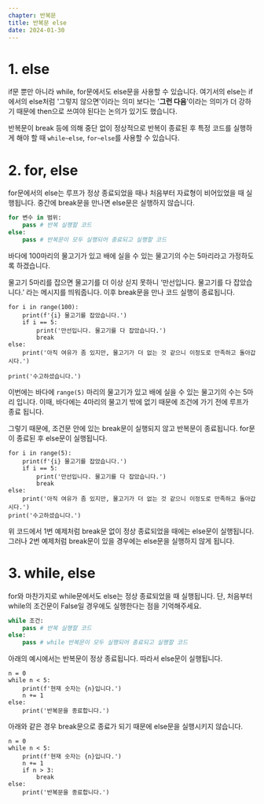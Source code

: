 ```yaml
---
chapter: 반복문
title: 반복문 else
date: 2024-01-30
---
```


# 1. else

if문 뿐만 아니라 while, for문에서도 else문을 사용할 수 있습니다. 여기서의 else는 if에서의 else처럼 '그렇지 않으면'이라는 의미 보다는 '**그런 다음**'이라는 의미가 더 강하기 때문에 then으로 쓰여야 된다는 논의가 있기도 했습니다.

반복문이 break 등에 의해 중단 없이 정상적으로 반복이 종료된 후 특정 코드를 실행하게 해야 할 때 `while~else`, `for~else`를 사용할 수 있습니다.

# 2. for, else

for문에서의 else는 루프가 정상 종료되었을 때나 처음부터 자료형이 비어있었을 때 실행됩니다. 중간에 break문을 만나면 else문은 실행하지 않습니다.

```python
for 변수 in 범위:
    pass # 반복 실행할 코드
else:
    pass # 반복문이 모두 실행되어 종료되고 실행할 코드
```

바다에 100마리의 물고기가 있고 배에 실을 수 있는 물고기의 수는 5마리라고 가정하도록 하겠습니다.

물고기 5마리를 잡으면 물고기를 더 이상 싣지 못하니 ‘만선입니다. 물고기를 다 잡았습니다.’ 라는 메시지를 띄워줍니다. 이후 break문을 만나 코드 실행이 종료됩니다.

```python-exec
for i in range(100):
    print(f'{i} 물고기를 잡았습니다.')
    if i == 5:
        print('만선입니다. 물고기를 다 잡았습니다.')
        break
else:
    print('아직 여유가 좀 있지만, 물고기가 더 없는 것 같으니 이정도로 만족하고 돌아갑시다.')

print('수고하셨습니다.')
```

이번에는 바다에 `range(5)` 마리의 물고기가 있고 배에 실을 수 있는 물고기의 수는 5마리 입니다. 이때, 바다에는 4마리의 물고기 밖에 없기 때문에 조건에 가기 전에 루프가 종료 됩니다.

그렇기 때문에, 조건문 안에 있는 break문이 실행되지 않고 반복문이 종료됩니다. for문이 종료된 후 else문이 실행됩니다.

```python-exec
for i in range(5):
    print(f'{i} 물고기를 잡았습니다.')
    if i == 5:
        print('만선입니다. 물고기를 다 잡았습니다.')
        break
else:
    print('아직 여유가 좀 있지만, 물고기가 더 없는 것 같으니 이정도로 만족하고 돌아갑시다.')
print('수고하셨습니다.')
```

위 코드에서 1번 예제처럼 break문 없이 정상 종료되었을 때에는 else문이 실행됩니다. 그러나 2번 예제처럼 break문이 있을 경우에는 else문을 실행하지 않게 됩니다.

# 3. while, else

for와 마찬가지로 while문에서도 else는 정상 종료되었을 때 실행됩니다. 단, 처음부터 while의 조건문이 False일 경우에도 실행한다는 점을 기억해주세요.

```python
while 조건:
    pass # 반복 실행할 코드
else:
    pass # while 반복문이 모두 실행되어 종료되고 실행할 코드
```

아래의 예시에서는 반복문이 정상 종료됩니다. 따라서 else문이 실행됩니다.

```python-exec
n = 0
while n < 5:
    print(f'현재 숫자는 {n}입니다.')
    n += 1
else:
    print('반복문을 종료합니다.')
```

아래와 같은 경우 break문으로 종료가 되기 때문에 else문을 실행시키지 않습니다.

```python-exec
n = 0
while n < 5:
    print(f'현재 숫자는 {n}입니다.')
    n += 1
    if n > 3:
        break
else:
    print('반복문을 종료합니다.')
```
